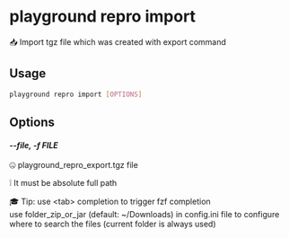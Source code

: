 # playground repro import

📥 Import tgz file which was created with export command

## Usage

```bash
playground repro import [OPTIONS]
```

## Options

#### *--file, -f FILE*

🤐 playground_repro_export.tgz file  
  
❕ It must be absolute full path  
  
🎓 Tip: use \<tab\> completion to trigger fzf completion   
        use folder_zip_or_jar (default: ~/Downloads) in config.ini file to configure where to search the files (current folder is always used)


